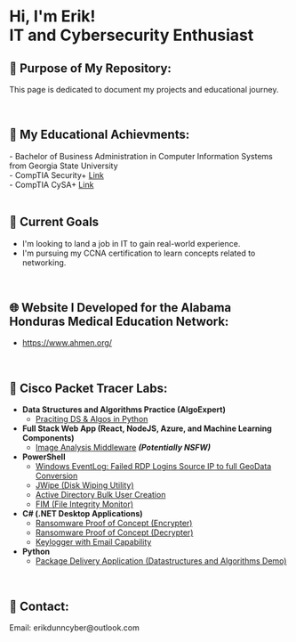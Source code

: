 <h1>Hi, I'm Erik! <br/> IT and Cybersecurity Enthusiast</h1>


<h2>📄 Purpose of My Repository:</h2>

This page is dedicated to document my projects and educational journey.  

<br/>
<h2>📜 My Educational Achievments:</h2>
- Bachelor of Business Administration in Computer Information Systems from Georgia State University
<br/>- CompTIA Security+ <a href="https://github.com/erikdunncyber/erikdunncyber/blob/main/CompTIA%20Security%2B%20ce%20certificate.pdf">Link</a>
<br/>- CompTIA CySA+ <a href="https://github.com/erikdunncyber/erikdunncyber/blob/main/CompTIA%20CySA%2B%20ce%20certificate.pdf">Link</a> 
<br/>
<br/>

<h2>🔭 Current Goals</h2>

- I'm looking to land a job in IT to gain real-world experience. 
- I'm pursuing my CCNA certification to learn concepts related to networking.

<br/>
<h2>🌐 Website I Developed for the Alabama Honduras Medical Education Network:</h2>

- https://www.ahmen.org/

<br/>
<h2>🛜 Cisco Packet Tracer Labs:</h2>

- <b>Data Structures and Algorithms Practice (AlgoExpert)</b>
  - [Praciting DS & Algos in Python](https://github.com/joshmadakor1/Algorithms-Practice)
- <b>Full Stack Web App (React, NodeJS, Azure, and Machine Learning Components)</b>
  - [Image Analysis Middleware](https://github.com/joshmadakor1/4chan-Image-Analysis-Middleware-C964) <b><i>(Potentially NSFW)</b></i>
- <b>PowerShell</b>
  - [Windows EventLog: Failed RDP Logins Source IP to full GeoData Conversion](https://github.com/joshmadakor1/Sentinel-Lab)
  - [JWipe (Disk Wiping Utility)](https://github.com/joshmadakor1/Jwipe.PowerShell)
  - [Active Directory Bulk User Creation](https://github.com/joshmadakor1/AD_PS)
  - [FIM (File Integrity Monitor)](https://github.com/joshmadakor1/PowerShell-Integrity-FIM)
- <b>C# (.NET Desktop Applications)</b>
  - [Ransomware Proof of Concept (Encrypter)](https://github.com/joshmadakor1/EncrypterPOC)
  - [Ransomware Proof of Concept (Decrypter)](https://github.com/joshmadakor1/DecrypterPOC)
  - [Keylogger with Email Capability](https://github.com/joshmadakor1/Key-Logger-With-Email)
- <b>Python</b>
  - [Package Delivery Application (Datastructures and Algorithms Demo)](https://github.com/joshmadakor1/Package-Delivery-Pathfinding-Algorithm)

<br/>
<h2>🤳 Contact:</h2>
Email: erikdunncyber@outlook.com
